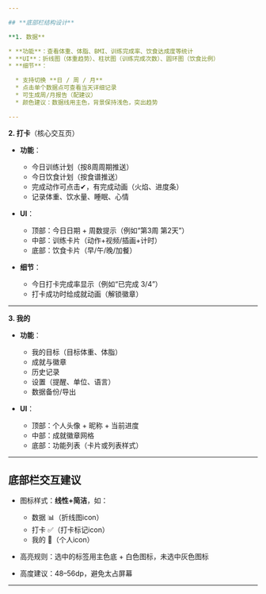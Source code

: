 ```yaml
---

## **底部栏结构设计**

**1. 数据**

* **功能**：查看体重、体脂、BMI、训练完成率、饮食达成度等统计
* **UI**：折线图（体重趋势）、柱状图（训练完成次数）、圆环图（饮食比例）
* **细节**：

  * 支持切换 **日 / 周 / 月**
  * 点击单个数据点可查看当天详细记录
  * 可生成周/月报告（配建议）
  * 颜色建议：数据线用主色，背景保持浅色，突出趋势

---
```


**2. 打卡**（核心交互页）

* **功能**：

  * 今日训练计划（按8周周期推送）
  * 今日饮食计划（按食谱推送）
  * 完成动作可点击✔，有完成动画（火焰、进度条）
  * 记录体重、饮水量、睡眠、心情
* **UI**：

  * 顶部：今日日期 + 周数提示（例如“第3周 第2天”）
  * 中部：训练卡片（动作+视频/插画+计时）
  * 底部：饮食卡片（早/午/晚/加餐）
* **细节**：

  * 今日打卡完成率显示（例如“已完成 3/4”）
  * 打卡成功时给成就动画（解锁徽章）

---

**3. 我的**

* **功能**：

  * 我的目标（目标体重、体脂）
  * 成就与徽章
  * 历史记录
  * 设置（提醒、单位、语言）
  * 数据备份/导出
* **UI**：

  * 顶部：个人头像 + 昵称 + 当前进度
  * 中部：成就徽章网格
  * 底部：功能列表（卡片或列表样式）

---

## **底部栏交互建议**

* 图标样式：**线性+简洁**，如：

  * 数据 📊（折线图icon）
  * 打卡 ✅（打卡标记icon）
  * 我的 🙋（个人icon）
* 高亮规则：选中的标签用主色底 + 白色图标，未选中灰色图标
* 高度建议：48–56dp，避免太占屏幕

---

